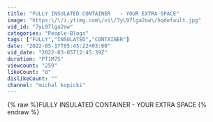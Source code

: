 ```yaml
---
title: "FULLY INSULATED CONTAINER   - YOUR EXTRA SPACE"
image: "https:\/\/i.ytimg.com\/vi\/7yL97lga2ow\/hqdefault.jpg"
vid_id: "7yL97lga2ow"
categories: "People-Blogs"
tags: ["FULLY","INSULATED","CONTAINER"]
date: "2022-05-17T05:45:22+03:00"
vid_date: "2022-03-05T12:45:39Z"
duration: "PT1M7S"
viewcount: "259"
likeCount: "0"
dislikeCount: ""
channel: "michal kopicki"
---
```

{% raw %}FULLY INSULATED CONTAINER   - YOUR EXTRA SPACE {% endraw %}
